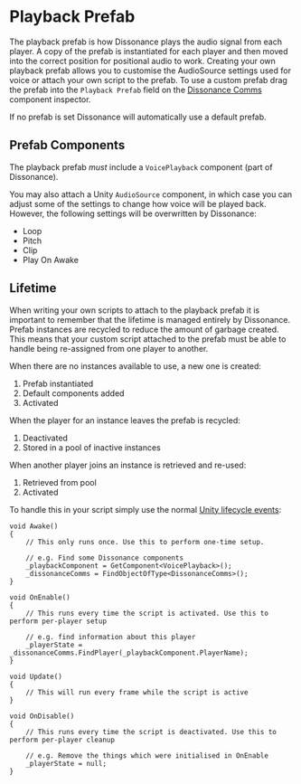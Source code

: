 # Playback Prefab

The playback prefab is how Dissonance plays the audio signal from each player. A copy of the prefab is instantiated for each player and then moved into the correct position for positional audio to work. Creating your own playback prefab allows you to customise the AudioSource settings used for voice or attach your own script to the prefab. To use a custom prefab drag the prefab into the `Playback Prefab` field on the [Dissonance Comms](/Reference/Components/Dissonance-Comms.md) component inspector.

If no prefab is set Dissonance will automatically use a default prefab.

## Prefab Components

The playback prefab *must* include a `VoicePlayback` component (part of Dissonance).

You may also attach a Unity `AudioSource` component, in which case you can adjust some of the settings to change how voice will be played back. However, the following settings will be overwritten by Dissonance:

 - Loop
 - Pitch
 - Clip
 - Play On Awake
 
## Lifetime

When writing your own scripts to attach to the playback prefab it is important to remember that the lifetime is managed entirely by Dissonance. Prefab instances are recycled to reduce the amount of garbage created. This means that your custom script attached to the prefab must be able to handle being re-assigned from one player to another.

When there are no instances available to use, a new one is created:

 1. Prefab instantiated
 1. Default components added
 1. Activated

When the player for an instance leaves the prefab is recycled:

 1. Deactivated
 1. Stored in a pool of inactive instances

When another player joins an instance is retrieved and re-used:

 1. Retrieved from pool
 1. Activated

To handle this in your script simply use the normal [Unity lifecycle events](https://docs.unity3d.com/Manual/ExecutionOrder.html):

```
void Awake()
{
    // This only runs once. Use this to perform one-time setup.
    
    // e.g. Find some Dissonance components
    _playbackComponent = GetComponent<VoicePlayback>();
    _dissonanceComms = FindObjectOfType<DissonanceComms>();
}

void OnEnable()
{
    // This runs every time the script is activated. Use this to perform per-player setup
    
    // e.g. find information about this player
    _playerState = _dissonanceComms.FindPlayer(_playbackComponent.PlayerName);
}

void Update()
{
    // This will run every frame while the script is active
}

void OnDisable()
{
    // This runs every time the script is deactivated. Use this to perform per-player cleanup
    
    // e.g. Remove the things which were initialised in OnEnable
    _playerState = null;
}
```